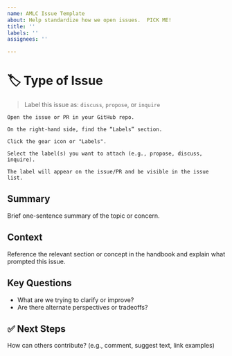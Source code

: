 ```yaml
---
name: AMLC Issue Template
about: Help standardize how we open issues.  PICK ME!
title: ''
labels: ''
assignees: ''

---
```


# 🏷️ Type of Issue
> Label this issue as: `discuss`, `propose`, or `inquire`

```
Open the issue or PR in your GitHub repo.

On the right-hand side, find the “Labels” section.

Click the gear icon or "Labels".

Select the label(s) you want to attach (e.g., propose, discuss, inquire).

The label will appear on the issue/PR and be visible in the issue list.
``` 

##  Summary
Brief one-sentence summary of the topic or concern.

##  Context
Reference the relevant section or concept in the handbook and explain what prompted this issue.

##  Key Questions
- What are we trying to clarify or improve?
- Are there alternate perspectives or tradeoffs?

## ✅ Next Steps
How can others contribute? (e.g., comment, suggest text, link examples)
